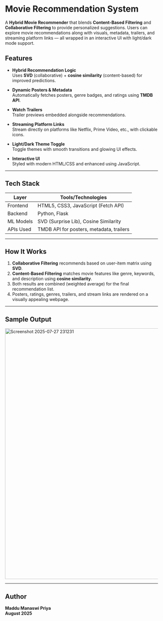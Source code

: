 # Movie Recommendation System

A **Hybrid Movie Recommender** that blends **Content-Based Filtering** and **Collaborative Filtering** to provide personalized suggestions. Users can explore movie recommendations along with visuals, metadata, trailers, and streaming platform links — all wrapped in an interactive UI with light/dark mode support.

## Features

-  **Hybrid Recommendation Logic**  
  Uses **SVD** (collaborative) + **cosine similarity** (content-based) for improved predictions.
  
-  **Dynamic Posters & Metadata**  
  Automatically fetches posters, genre badges, and ratings using **TMDB API**.

-  **Watch Trailers**  
  Trailer previews embedded alongside recommendations.

-  **Streaming Platform Links**  
  Stream directly on platforms like Netflix, Prime Video, etc., with clickable icons.

-  **Light/Dark Theme Toggle**  
  Toggle themes with smooth transitions and glowing UI effects.

-  **Interactive UI**  
  Styled with modern HTML/CSS and enhanced using JavaScript.

---

## Tech Stack

| Layer       | Tools/Technologies                       |
|-------------|------------------------------------------|
| Frontend    | HTML5, CSS3, JavaScript (Fetch API)      |
| Backend     | Python, Flask                            |
| ML Models   | SVD (Surprise Lib), Cosine Similarity    |
| APIs Used   | TMDB API for posters, metadata, trailers |

---

## How It Works

1. **Collaborative Filtering** recommends based on user-item matrix using **SVD**.
2. **Content-Based Filtering** matches movie features like genre, keywords, and description using **cosine similarity**.
3. Both results are combined (weighted average) for the final recommendation list.
4. Posters, ratings, genres, trailers, and stream links are rendered on a visually appealing webpage.

---

## Sample Output

<img width="1891" height="825" alt="Screenshot 2025-07-27 231231" src="https://github.com/user-attachments/assets/03782e61-d42f-46ea-9002-1e747cacb94f" />

---

## Author
**Maddu Manaswi Priya**  
**August 2025**

